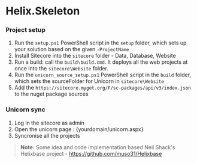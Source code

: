 
# Helix.Skeleton

### Project setup
 1. Run the `setup.ps1` PowerShell script in the `setup` folder, which sets up your solution based on the given `-ProjectName`
 2. Install Sitecore into the `sitecore` folder - Data, Database, Website
 3. Run a build: call the `build\build.cmd`. It deploys all the web projects at once into the `sitecore\Website` folder.
 4. Run the `unicorn_source_setup.ps1` PowerShell script in the `build` folder, which sets the sourceFolder for Unicorn in `sitecore\Website`
 5. Add the `https://sitecore.myget.org/F/sc-packages/api/v3/index.json` to the nuget package sources

### Unicorn sync
 1. Log in the sitecore as admin
 2. Open the unicorn page : {yourdomain/unicorn.aspx}
 3. Syncronise all the projects

> **Note:** Some idea and code implementation based Neil Shack's Helixbase project - https://github.com/muso31/Helixbase